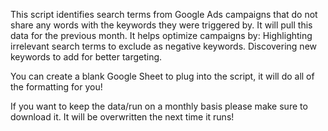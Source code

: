 This script identifies search terms from Google Ads campaigns that do not share any words with the keywords they were triggered by. It will pull this data for the previous month. It helps optimize campaigns by:
Highlighting irrelevant search terms to exclude as negative keywords.
Discovering new keywords to add for better targeting.

You can create a blank Google Sheet to plug into the script, it will do all of the formatting for you! 

If you want to keep the data/run on a monthly basis please make sure to download it. It will be overwritten the next time it runs! 

